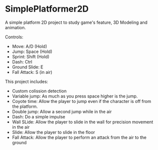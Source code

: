 # SimplePlatformer2D
A simple platform 2D project to study game's feature, 3D Modeling and animation.

Controls:
* Move: A/D (Hold)
* Jump: Space (Hold)
* Sprint: Shift (Hold)
* Dash: Ctrl
* Ground Slide: E
* Fall Attack: S (in air)

This project includes:
* Custom colission detection
* Variable jump: As much as you press space higher is the jump.
* Coyote time: Allow the player to jump even if the character is off from the platform.
* Double jump: Allow a second jump while in the air
* Dash: Do a simple impulse
* Wall SLide: Allow the player to slide in the wall for precision movement in the air
* Slide: Allow the player to slide in the floor
* Fall Attack: Allow the player to perform an attack from the air to the ground
